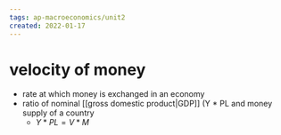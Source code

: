 ```yaml
---
tags: ap-macroeconomics/unit2 
created: 2022-01-17
---
```


# velocity of money

- rate at which money is exchanged in an economy
- ratio of nominal [[gross domestic product|GDP]] (Y \* PL and money supply of a country
	- $Y*PL=V*M$ 
